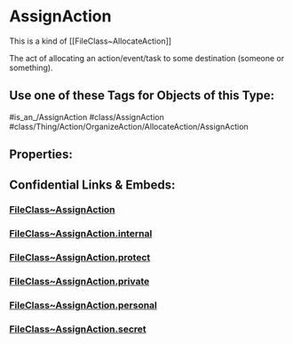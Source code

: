 ﻿---
limit: 9
mapWithTag: true
excludes: 
icon: link-2
version: "2.0"
tagNames:
  - class/AssignAction
  - class/Thing/Action/OrganizeAction/AllocateAction/AssignAction
  - is_an_/AssignAction
  - schema-org/AssignAction
tags:
  - class/FileClass
  - class/AssignAction
  - "#is_an_/AssignAction"
  - class/Thing/Action/OrganizeAction/AllocateAction/AssignAction
extends: FileClass~Thing/FileClass~Action/FileClass~OrganizeAction/FileClass~AllocateAction
fields: []
---

# AssignAction
This is a kind of [[FileClass~AllocateAction]]

The act of allocating an action/event/task to some destination (someone or something).


## Use one of these Tags for Objects of this Type:

#is_an_/AssignAction
#class/AssignAction
#class/Thing/Action/OrganizeAction/AllocateAction/AssignAction

## Properties:



## Confidential Links & Embeds: 

### [FileClass~AssignAction](/_public/fileClass/FileClass~Thing/FileClass~Action/FileClass~OrganizeAction/FileClass~AllocateAction/FileClass~AssignAction.md) 

### [FileClass~AssignAction.internal](/_internal/fileClass/FileClass~Thing/FileClass~Action/FileClass~OrganizeAction/FileClass~AllocateAction/FileClass~AssignAction.internal.md) 

### [FileClass~AssignAction.protect](/_protect/fileClass/FileClass~Thing/FileClass~Action/FileClass~OrganizeAction/FileClass~AllocateAction/FileClass~AssignAction.protect.md) 

### [FileClass~AssignAction.private](/_private/fileClass/FileClass~Thing/FileClass~Action/FileClass~OrganizeAction/FileClass~AllocateAction/FileClass~AssignAction.private.md) 

### [FileClass~AssignAction.personal](/_personal/fileClass/FileClass~Thing/FileClass~Action/FileClass~OrganizeAction/FileClass~AllocateAction/FileClass~AssignAction.personal.md) 

### [FileClass~AssignAction.secret](/_secret/fileClass/FileClass~Thing/FileClass~Action/FileClass~OrganizeAction/FileClass~AllocateAction/FileClass~AssignAction.secret.md) 
